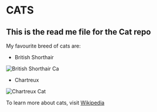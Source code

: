 # CATS
## This is the read me file for the Cat repo

My favourite breed of cats are:

+ British Shorthair

![British Shorthair Ca](https://encrypted-tbn2.gstatic.com/images?q=tbn:ANd9GcQutEK4deQ_RHVHb4-vmyZ0XokQzrfFUOKiYhsD8xtF1ggYE8uW)

+ Chartreux

![Chartreux Cat](https://encrypted-tbn1.gstatic.com/images?q=tbn:ANd9GcS0YQ7ySdgiNOY5VwU8gtaqEgsinUexquzDyJq5sOSs2vD52H8C)

To learn more about cats, visit [Wikipedia](https://en.wikipedia.org/wiki/Cat)
